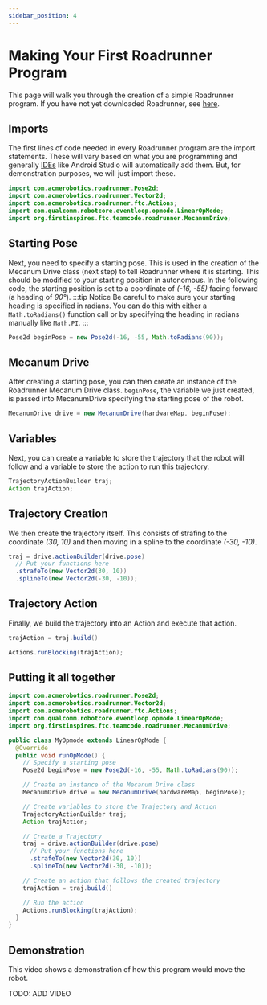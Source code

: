 ```yaml
---
sidebar_position: 4
---
```


# Making Your First Roadrunner Program
This page will walk you through the creation of a simple Roadrunner program. If you have not yet downloaded Roadrunner, see [here](/roadrunner/about#installation).

## Imports
The first lines of code needed in every Roadrunner program are the import statements. These will vary based on what you are programming and generally [IDEs](https://en.wikipedia.org/wiki/Integrated_development_environment) like Android Studio will automatically add them. But, for demonstration purposes, we will just import these.
```java
import com.acmerobotics.roadrunner.Pose2d;
import com.acmerobotics.roadrunner.Vector2d;
import com.acmerobotics.roadrunner.ftc.Actions;
import com.qualcomm.robotcore.eventloop.opmode.LinearOpMode;
import org.firstinspires.ftc.teamcode.roadrunner.MecanumDrive;
```

## Starting Pose
Next, you need to specify a starting pose. This is used in the creation of the Mecanum Drive class (next step) to tell Roadrunner where it is starting. This should be modified to your starting position in autonomous. In the following code, the starting position is set to a coordinate of *(-16, -55)* facing forward (a heading of *90°*).
:::tip Notice
Be careful to make sure your starting heading is specified in radians. You can do this with either a `Math.toRadians()` function call or by specifying the heading in radians manually like `Math.PI`.
:::
```java
Pose2d beginPose = new Pose2d(-16, -55, Math.toRadians(90));
```

## Mecanum Drive
After creating a starting pose, you can then create an instance of the Roadrunner Mecanum Drive class. `beginPose`, the variable we just created, is passed into MecanumDrive specifying the starting pose of the robot.
```java
MecanumDrive drive = new MecanumDrive(hardwareMap, beginPose);
```

## Variables
Next, you can create a variable to store the trajectory that the robot will follow and a variable to store the action to run this trajectory.
```java
TrajectoryActionBuilder traj;
Action trajAction;
```

## Trajectory Creation
We then create the trajectory itself. This consists of strafing to the coordinate *(30, 10)* and then moving in a spline to the coordinate *(-30, -10)*.
```java
traj = drive.actionBuilder(drive.pose)
  // Put your functions here
  .strafeTo(new Vector2d(30, 10))
  .splineTo(new Vector2d(-30, -10));
```

## Trajectory Action
Finally, we build the trajectory into an Action and execute that action.
```java
trajAction = traj.build()

Actions.runBlocking(trajAction);
```


## Putting it all together
```java
import com.acmerobotics.roadrunner.Pose2d;
import com.acmerobotics.roadrunner.Vector2d;
import com.acmerobotics.roadrunner.ftc.Actions;
import com.qualcomm.robotcore.eventloop.opmode.LinearOpMode;
import org.firstinspires.ftc.teamcode.roadrunner.MecanumDrive;

public class MyOpmode extends LinearOpMode {
  @Override
  public void runOpMode() {
    // Specify a starting pose
    Pose2d beginPose = new Pose2d(-16, -55, Math.toRadians(90));

    // Create an instance of the Mecanum Drive class
    MecanumDrive drive = new MecanumDrive(hardwareMap, beginPose);

    // Create variables to store the Trajectory and Action
    TrajectoryActionBuilder traj;
    Action trajAction;

    // Create a Trajectory
    traj = drive.actionBuilder(drive.pose)
      // Put your functions here
      .strafeTo(new Vector2d(30, 10))
      .splineTo(new Vector2d(-30, -10));

    // Create an action that follows the created trajectory
    trajAction = traj.build()

    // Run the action
    Actions.runBlocking(trajAction);
  }
}
```

## Demonstration
This video shows a demonstration of how this program would move the robot.

TODO: ADD VIDEO
